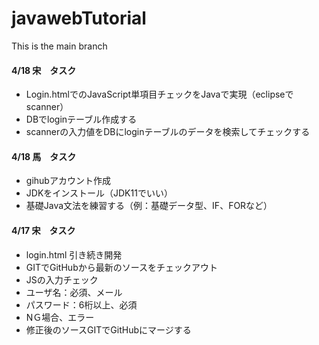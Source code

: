 # javawebTutorial
This is the main branch


#### 4/18 宋　タスク
- Login.htmlでのJavaScript単項目チェックをJavaで実現（eclipseでscanner）
- DBでloginテーブル作成する
- scannerの入力値をDBにloginテーブルのデータを検索してチェックする

#### 4/18 馬　タスク
- gihubアカウント作成
- JDKをインストール（JDK11でいい）
- 基礎Java文法を練習する（例：基礎データ型、IF、FORなど）

#### 4/17 宋　タスク
- login.html 引き続き開発
- GITでGitHubから最新のソースをチェックアウト
- JSの入力チェック
- ユーザ名：必須、メール
- パスワード：6桁以上、必須
- NＧ場合、エラー
- 修正後のソースGITでGitHubにマージする
